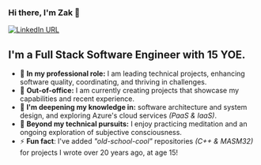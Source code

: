 ### Hi there, I'm Zak 👋

[![LinkedIn URL](https://img.shields.io/badge/LinkedIn-Connect-blue?logo=linkedin&style=for-the-badge)](https://www.linkedin.com/in/zakfarrington)

## **I'm a Full Stack Software Engineer with 15 YOE.**
- 🏢 **In my professional role:** I am leading technical projects, enhancing software quality, coordinating, and thriving in challenges.
- 🎯 **Out-of-office:** I am currently creating projects that showcase my capabilities and recent experience.
- 🌱 **I'm deepening my knowledge in:** software architecture and system design, and exploring Azure's cloud services *(PaaS & IaaS)*.
- 🧘 **Beyond my technical pursuits:** I enjoy practicing meditation and an ongoing exploration of subjective consciousness.
- ⚡ **Fun fact**: I've added _"old-school-cool"_ repositories *(C++ & MASM32)* for projects I wrote over 20 years ago, at age 15!

<!--
**zak-farrington/zak-farrington** is a ✨ _special_ ✨ repository because its `README.md` (this file) appears on your GitHub profile.

Here are some ideas to get you started:

- 🔭 I’m currently working on ...
- 🌱 I’m currently learning ...
- 👯 I’m looking to collaborate on ...
- 🤔 I’m looking for help with ...
- 💬 Ask me about ...
- 📫 How to reach me: ...
- 😄 Pronouns: ...
- ⚡ Fun fact: ...
-->
